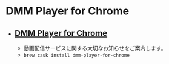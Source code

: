# DMM Player for Chrome
- [DMM Player for Chrome](https://www.dmm.com/digital/info_for_chrome_user_html/)
  - 
  - 動画配信サービスに関する大切なお知らせをご案内します。
  - `brew cask install dmm-player-for-chrome`
